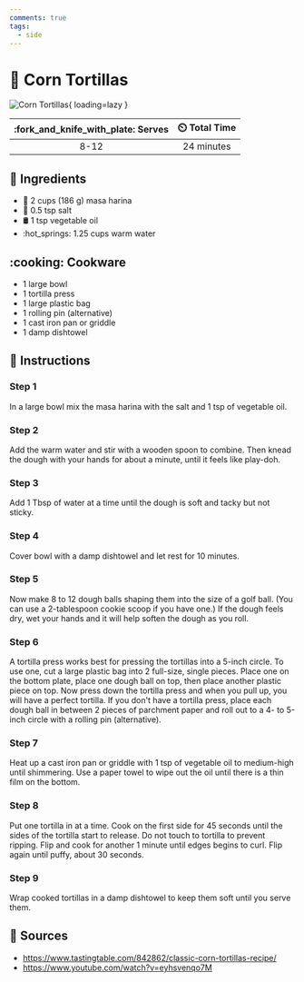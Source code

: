 ```yaml
---
comments: true
tags:
  - side
---
```

# :corn: Corn Tortillas

![Corn Tortillas][1]{ loading=lazy }

| :fork_and_knife_with_plate: Serves | :timer_clock: Total Time |
|:----------------------------------:|:-----------------------: |
| 8-12 | 24 minutes |

## :salt: Ingredients

- :corn: 2 cups (186 g) masa harina
- :salt: 0.5 tsp salt
- :oil_drum: 1 tsp vegetable oil
- :hot_springs: 1.25 cups warm water

## :cooking: Cookware

- 1 large bowl
- 1 tortilla press
- 1 large plastic bag
- 1 rolling pin (alternative)
- 1 cast iron pan or griddle
- 1 damp dishtowel

## :pencil: Instructions

### Step 1

In a large bowl mix the masa harina with the salt and 1 tsp of vegetable oil.

### Step 2

Add the warm water and stir with a wooden spoon to combine. Then knead the dough with your hands for about a minute,
until it feels like play-doh.

### Step 3

Add 1 Tbsp of water at a time until the dough is soft and tacky but not sticky.

### Step 4

Cover bowl with a damp dishtowel and let rest for 10 minutes.

### Step 5

Now make 8 to 12 dough balls shaping them into the size of a golf ball. (You can use a 2-tablespoon cookie scoop if you
have one.) If the dough feels dry, wet your hands and it will help soften the dough as you roll.

### Step 6

A tortilla press works best for pressing the tortillas into a 5-inch circle. To use one, cut a large plastic bag into 2
full-size, single pieces. Place one on the bottom plate, place one dough ball on top, then place another plastic piece
on top. Now press down the tortilla press and when you pull up, you will have a perfect tortilla. If you don't have a
tortilla press, place each dough ball in between 2 pieces of parchment paper and roll out to a 4- to 5-inch circle with
a rolling pin (alternative).

### Step 7

Heat up a cast iron pan or griddle with 1 tsp of vegetable oil to medium-high until shimmering. Use a paper towel to
wipe out the oil until there is a thin film on the bottom.

### Step 8

Put one tortilla in at a time. Cook on the first side for 45 seconds until the sides of the tortilla start to release.
Do not touch to tortilla to prevent ripping. Flip and cook for another 1 minute until edges begins to curl. Flip again
until puffy, about 30 seconds.

### Step 9

Wrap cooked tortillas in a damp dishtowel to keep them soft until you serve them.

## :link: Sources

- <https://www.tastingtable.com/842862/classic-corn-tortillas-recipe/>
- <https://www.youtube.com/watch?v=eyhsvenqo7M>

[1]: <../assets/images/corn-tortillas.png>
